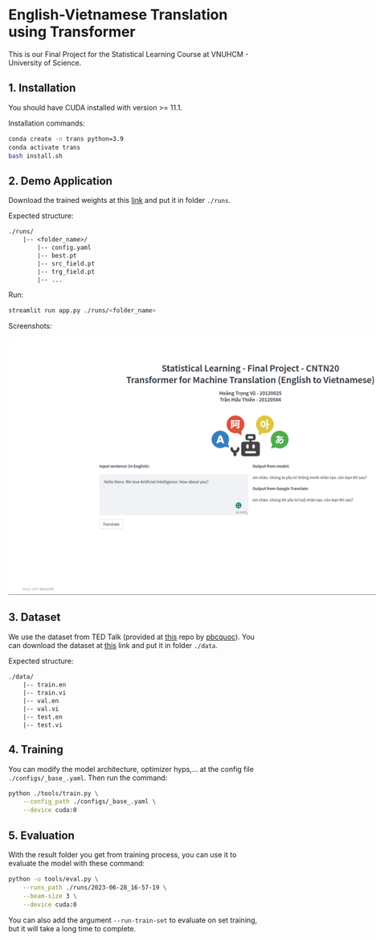 # English-Vietnamese Translation using Transformer

This is our Final Project for the Statistical Learning Course at VNUHCM - University of Science.

## 1. Installation
<span id='install'></span>

You should have CUDA installed with version >= 11.1.

Installation commands:

```bash
conda create -n trans python=3.9
conda activate trans
bash install.sh
```

## 2. Demo Application
<span id='demo'></span>

Download the trained weights at this [link](https://drive.google.com/file/d/1aET3EOANvxIsMUjhKKt0ZTxSqpaOo58a/view?usp=sharing) and put it in folder `./runs`.

Expected structure:

```
./runs/
    |-- <folder_name>/
        |-- config.yaml
        |-- best.pt
        |-- src_field.pt
        |-- trg_field.pt
        |-- ...
```

Run:

```bash
streamlit run app.py ./runs/<folder_name>
```

Screenshots:

<p align="center">
    <img style="max-width: 960px;" src='./images/readme/ui.png' >
</p>


## 3. Dataset
<span id='dataset'></span>

We use the dataset from TED Talk (provided at [this](https://github.com/pbcquoc/transformer#dataset) repo by [pbcquoc](https://github.com/pbcquoc)). You can download the dataset at [this](https://drive.google.com/file/d/1y9udEJSwe9eqPSSSt79GImD3Ai-o9nV4/view?usp=sharing) link and put it in folder `./data`.

Expected structure:

```
./data/
    |-- train.en
    |-- train.vi
    |-- val.en
    |-- val.vi
    |-- test.en
    |-- test.vi
```

## 4. Training
<span id='train'></span>

You can modify the model architecture, optimizer hyps,... at the config file `./configs/_base_.yaml`. Then run the command:

```bash
python ./tools/train.py \
    --config_path ./configs/_base_.yaml \
    --device cuda:0
```

## 5. Evaluation
<span id='eval'></span>

With the result folder you get from training process, you can use it to evaluate the model with these command:

```bash
python -u tools/eval.py \
    --runs_path ./runs/2023-06-28_16-57-19 \
    --beam-size 3 \
    --device cuda:0
```

You can also add the argument `--run-train-set` to evaluate on set training, but it will take a long time to complete.